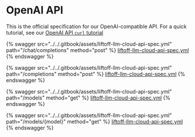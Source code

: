 # OpenAI API

This is the official specification for our OpenAI-compatible API. For a quick tutorial, see our [OpenAI API `curl` tutorial](../../apis/tutorials/curl.openai.md)

{% swagger src="../../.gitbook/assets/liftoff-llm-cloud-api-spec.yml" path="/chat/completions" method="post" %}
[liftoff-llm-cloud-api-spec.yml](../../.gitbook/assets/liftoff-llm-cloud-api-spec.yml)
{% endswagger %}

{% swagger src="../../.gitbook/assets/liftoff-llm-cloud-api-spec.yml" path="/completions" method="post" %}
[liftoff-llm-cloud-api-spec.yml](../../.gitbook/assets/liftoff-llm-cloud-api-spec.yml)
{% endswagger %}

{% swagger src="../../.gitbook/assets/liftoff-llm-cloud-api-spec.yml" path="/models" method="get" %}
[liftoff-llm-cloud-api-spec.yml](../../.gitbook/assets/liftoff-llm-cloud-api-spec.yml)
{% endswagger %}

{% swagger src="../../.gitbook/assets/liftoff-llm-cloud-api-spec.yml" path="/models/{model}" method="get" %}
[liftoff-llm-cloud-api-spec.yml](../../.gitbook/assets/liftoff-llm-cloud-api-spec.yml)
{% endswagger %}
